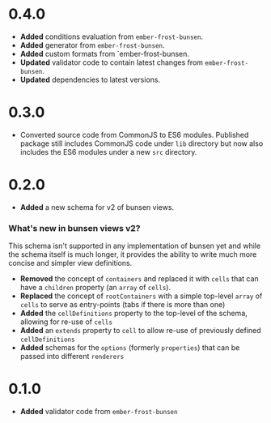 # 0.4.0

* **Added** conditions evaluation from `ember-frost-bunsen`.
* **Added** generator from `ember-frost-bunsen`.
* **Added** custom formats from `ember-frost-bunsen.
* **Updated** validator code to contain latest changes from `ember-frost-bunsen`.
* **Updated** dependencies to latest versions.


# 0.3.0

* Converted source code from CommonJS to ES6 modules. Published package still includes CommonJS code under `lib` directory but now also includes the ES6 modules under a new `src` directory.



# 0.2.0
 * **Added** a new schema for v2 of bunsen views. 

### What's new in bunsen views v2?
This schema isn't supported in any implementation of bunsen yet and while the schema itself is much longer, it provides the ability to write much more concise and simpler view definitions. 
 * **Removed** the concept of `containers` and replaced it with `cells` that can have a `children` property (an `array` of `cells`). 
 * **Replaced** the concept of `rootContainers` with a simple top-level `array` of `cells` to serve as entry-points (tabs if there is more than one)
 * **Added** the `cellDefinitions` property to the top-level of the schema, allowing for re-use of `cells`
 * **Added** an `extends` property to `cell` to allow re-use of previously defined `cellDefinitions`
 * **Added** schemas for the `options` (formerly `properties`) that can be passed into different  `renderers`




# 0.1.0
 * **Added** validator code from `ember-frost-bunsen`

